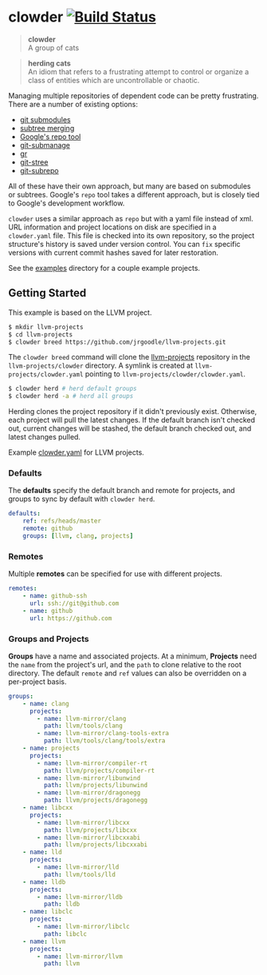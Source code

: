 # clowder [![Build Status](https://travis-ci.org/JrGoodle/clowder.svg)](https://travis-ci.org/JrGoodle/clowder)

> **clowder**  
> A group of cats

> **herding cats**  
> An idiom that refers to a frustrating attempt to control or organize a class of entities which are uncontrollable or chaotic.

Managing multiple repositories of dependent code can be pretty frustrating. There are a number of existing options:

- [git submodules](https://git-scm.com/book/en/v2/Git-Tools-Submodules)
- [subtree merging](https://git-scm.com/book/en/v1/Git-Tools-Subtree-Merging)
- [Google's repo tool](https://code.google.com/p/git-repo/)
- [git-submanage](https://github.com/idbrii/git-submanage)
- [gr](https://github.com/mixu/gr)
- [git-stree](https://github.com/tdd/git-stree)
- [git-subrepo](https://github.com/ingydotnet/git-subrepo)

All of these have their own approach, but many are based on submodules or subtrees.
Google's `repo` tool takes a different approach, but is closely tied to Google's development workflow.

`clowder` uses a similar approach as `repo` but with a yaml file instead of xml.
URL information and project locations on disk are specified in a `clowder.yaml` file.
This file is checked into its own repository, so the project structure's history is saved under version control.
You can `fix` specific versions with current commit hashes saved for later restoration.

See the [examples](https://github.com/JrGoodle/clowder/tree/master/examples) directory for a couple example projects.

## Getting Started

This example is based on the LLVM project.

```bash
$ mkdir llvm-projects
$ cd llvm-projects
$ clowder breed https://github.com/jrgoodle/llvm-projects.git
```

The `clowder breed` command will clone the [llvm-projects](https://github.com/jrgoodle/llvm-projects.git) repository in the `llvm-projects/clowder` directory. A symlink is created at `llvm-projects/clowder.yaml` pointing to `llvm-projects/clowder/clowder.yaml`.

```bash
$ clowder herd # herd default groups
$ clowder herd -a # herd all groups
```

Herding clones the project repository if it didn't previously exist.
Otherwise, each project will pull the latest changes.
If the default branch isn't checked out, current changes will be stashed, the default branch checked out, and latest changes pulled.

Example [clowder.yaml](https://github.com/JrGoodle/llvm-projects/blob/master/clowder.yaml) for LLVM projects.

### Defaults

The **defaults** specify the default branch and remote for projects, and groups to sync by default with `clowder herd`.

```yaml
defaults:
    ref: refs/heads/master
    remote: github
    groups: [llvm, clang, projects]
```

### Remotes

Multiple **remotes** can be specified for use with different projects.

```yaml
remotes:
    - name: github-ssh
      url: ssh://git@github.com
    - name: github
      url: https://github.com
```

### Groups and Projects

**Groups** have a name and associated projects.
At a minimum, **Projects** need the `name` from the project's url, and the `path` to clone relative to the root directory.
The default `remote` and `ref` values can also be overridden on a per-project basis.

```yaml
groups:
    - name: clang
      projects:
        - name: llvm-mirror/clang
          path: llvm/tools/clang
        - name: llvm-mirror/clang-tools-extra
          path: llvm/tools/clang/tools/extra
    - name: projects
      projects:
        - name: llvm-mirror/compiler-rt
          path: llvm/projects/compiler-rt
        - name: llvm-mirror/libunwind
          path: llvm/projects/libunwind
        - name: llvm-mirror/dragonegg
          path: llvm/projects/dragonegg
    - name: libcxx
      projects:
        - name: llvm-mirror/libcxx
          path: llvm/projects/libcxx
        - name: llvm-mirror/libcxxabi
          path: llvm/projects/libcxxabi
    - name: lld
      projects:
        - name: llvm-mirror/lld
          path: llvm/tools/lld
    - name: lldb
      projects:
        - name: llvm-mirror/lldb
          path: lldb
    - name: libclc
      projects:
        - name: llvm-mirror/libclc
          path: libclc
    - name: llvm
      projects:
        - name: llvm-mirror/llvm
          path: llvm
```
